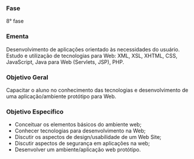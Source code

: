### Fase
8° fase

### Ementa
Desenvolvimento de aplicações orientado às necessidades do usuário. Estudo e utilização de tecnologias para Web: XML,
XSL, XHTML, CSS, JavaScript, Java para Web (Servlets, JSP), PHP.

### Objetivo Geral
Capacitar o aluno no conhecimento das tecnologias e desenvolvimento de uma aplicação/ambiente protótipo para Web.

### Objetivo Específico
- Conceituar os elementos básicos do ambiente web;
- Conhecer tecnologias para desenvolvimento na Web;
- Discutir os aspectos de design/usabilidade de um Web Site;
- Discutir aspectos de segurança em aplicações na web;
- Desenvolver um ambiente/aplicação web protótipo.

